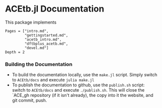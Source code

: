 
# ACEtb.jl Documentation

This package implements 


```@contents
Pages = ["intro.md",
         "gettingstarted.md",
         "acetb_intro.md", 
         "dftbplus_acetb.md",
         "devel.md"]
Depth = 2
```

### Building the Documentation

* To build the documentation locally, use the `make.jl` script. Simply switch to `ACEtb/docs` and execute `julia make.jl`
* To publish the documentation to github, use the `publish.sh` script: switch to `ACEtb/docs` and execute `./publish.sh`. This will close the `ACE_gh repository (if it isn't already), the copy into it the website, and git commit, push.

